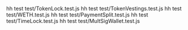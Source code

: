 hh test test/TokenLock.test.js
hh test test/TokenVestings.test.js
hh test test/WETH.test.js
hh test test/PaymentSplit.test.js
hh test test/TimeLock.test.js
hh test test/MultSigWallet.test.js
